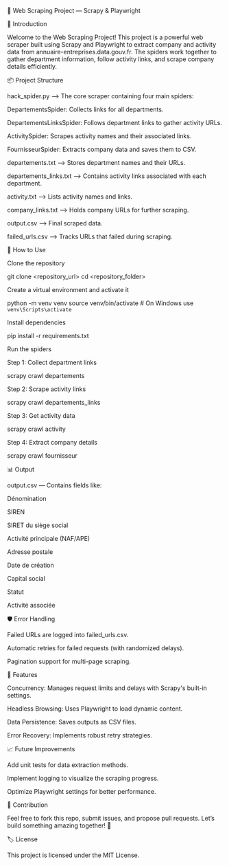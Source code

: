 🚀 Web Scraping Project — Scrapy & Playwright

📑 Introduction

Welcome to the Web Scraping Project! This project is a powerful web scraper built using Scrapy and Playwright to extract company and activity data from annuaire-entreprises.data.gouv.fr. The spiders work together to gather department information, follow activity links, and scrape company details efficiently.

📦 Project Structure

hack_spider.py —> The core scraper containing four main spiders:

DepartementsSpider: Collects links for all departments.

DepartementsLinksSpider: Follows department links to gather activity URLs.

ActivitySpider: Scrapes activity names and their associated links.

FournisseurSpider: Extracts company data and saves them to CSV.

departements.txt —> Stores department names and their URLs.

departements_links.txt —> Contains activity links associated with each department.

activity.txt —> Lists activity names and links.

company_links.txt —> Holds company URLs for further scraping.

output.csv —> Final scraped data.

failed_urls.csv —> Tracks URLs that failed during scraping.

📜 How to Use

Clone the repository

git clone <repository_url>
cd <repository_folder>

Create a virtual environment and activate it

python -m venv venv
source venv/bin/activate  # On Windows use `venv\Scripts\activate`

Install dependencies

pip install -r requirements.txt

Run the spiders

Step 1: Collect department links

scrapy crawl departements

Step 2: Scrape activity links

scrapy crawl departements_links

Step 3: Get activity data

scrapy crawl activity

Step 4: Extract company details

scrapy crawl fournisseur

📊 Output

output.csv — Contains fields like:

Dénomination

SIREN

SIRET du siège social

Activité principale (NAF/APE)

Adresse postale

Date de création

Capital social

Statut

Activité associée

🛡️ Error Handling

Failed URLs are logged into failed_urls.csv.

Automatic retries for failed requests (with randomized delays).

Pagination support for multi-page scraping.

🎯 Features

Concurrency: Manages request limits and delays with Scrapy's built-in settings.

Headless Browsing: Uses Playwright to load dynamic content.

Data Persistence: Saves outputs as CSV files.

Error Recovery: Implements robust retry strategies.

📈 Future Improvements

Add unit tests for data extraction methods.

Implement logging to visualize the scraping progress.

Optimize Playwright settings for better performance.

🤝 Contribution

Feel free to fork this repo, submit issues, and propose pull requests. Let’s build something amazing together! 🌟

🏷️ License

This project is licensed under the MIT License.
